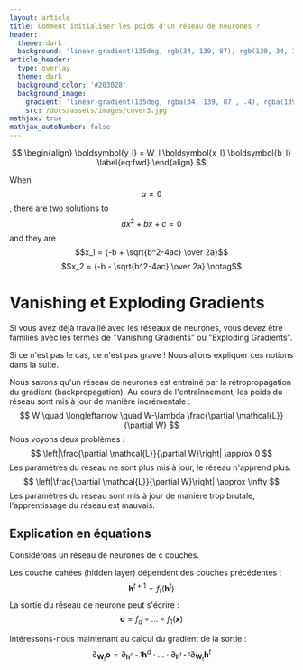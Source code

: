 ```yaml
---
layout: article
title: Comment initialiser les poids d'un réseau de neurones ?
header:
  theme: dark
  background: 'linear-gradient(135deg, rgb(34, 139, 87), rgb(139, 34, 139))'
article_header:
  type: overlay
  theme: dark
  background_color: '#203028'
  background_image:
    gradient: 'linear-gradient(135deg, rgba(34, 139, 87 , .4), rgba(139, 34, 139, .4))'
    src: /docs/assets/images/cover3.jpg
mathjax: true
mathjax_autoNumber: false
---
```


$$
\begin{align} \boldsymbol{y_l} = W_l \boldsymbol{x_l} \boldsymbol{b_l} \label{eq:fwd} \end{align}
$$

When $$a \ne 0$$, there are two solutions to $$ax^2 + bx + c = 0$$ and they are
$$x_1 = {-b + \sqrt{b^2-4ac} \over 2a}$$
$$x_2 = {-b - \sqrt{b^2-4ac} \over 2a} \notag$$


# Vanishing  et Exploding Gradients

Si vous avez déjà travaillé avec les réseaux de neurones, vous devez être familiés avec les termes de "Vanishing Gradients" ou "Exploding Gradients".

Si ce n'est pas le cas, ce n'est pas grave ! Nous allons expliquer ces notions dans la suite.

Nous savons qu'un réseau de neurones est entrainé par la rétropropagation du gradient (backpropagation).
Au cours de l'entraînnement, les poids du réseau sont mis à jour de manière incrémentale :
$$
W \quad \longleftarrow \quad W-\lambda \frac{\partial \mathcal{L}}{\partial W}
$$
Nous voyons deux problèmes :
$$
\left|\frac{\partial \mathcal{L}}{\partial W}\right| \approx 0
$$
Les paramètres du réseau ne sont plus mis à jour, le réseau n'apprend plus.
$$
\left|\frac{\partial \mathcal{L}}{\partial W}\right| \approx  \infty
$$
Les paramètres du réseau sont mis à jour de manière trop brutale, l'apprentissage du réseau est mauvais.

## Explication en équations

Considérons un réseau de neurones de c couches.

Les couche cahées (hidden layer) dépendent des couches précédentes : 
$$
\mathbf{h}^{t+1}=f_{t}\left(\mathbf{h}^{t}\right)
$$
La sortie du réseau de neurone peut s'écrire :
$$
\mathbf{o}=f_{d} \circ \ldots \circ f_{1}(\mathbf{x})
$$


Intéressons-nous maintenant au calcul du gradient de la sortie :
$$
\partial_{\mathbf{W}_{t}} \mathbf{o}=\partial_{\mathbf{h}^{d-1}} \mathbf{h}^{d} \cdot \ldots \cdot \partial_{\mathbf{h}^{t+1}} \partial_{\mathbf{W}_{t}} \mathbf{h}^{t}
$$
